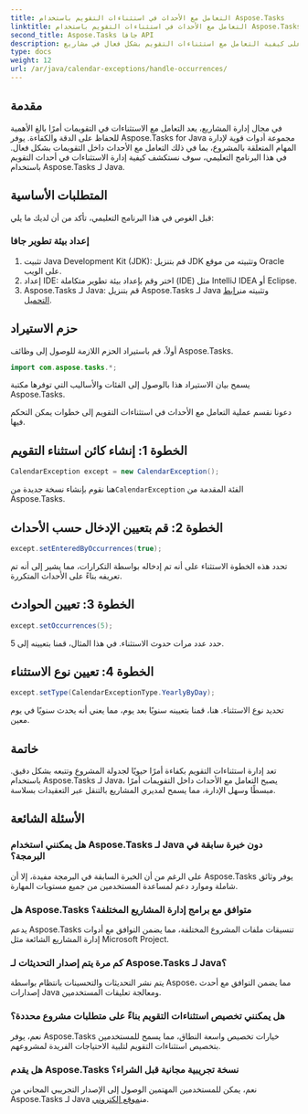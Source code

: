 ```yaml
---
title: التعامل مع الأحداث في استثناءات التقويم باستخدام Aspose.Tasks
linktitle: التعامل مع الأحداث في استثناءات التقويم باستخدام Aspose.Tasks
second_title: Aspose.Tasks جافا API
description: تعرف على كيفية التعامل مع استثناءات التقويم بشكل فعال في مشاريع Java باستخدام Aspose.Tasks for Java. قم بتبسيط عملية إدارة مشروعك الآن.
type: docs
weight: 12
url: /ar/java/calendar-exceptions/handle-occurrences/
---
```

## مقدمة
في مجال إدارة المشاريع، يعد التعامل مع الاستثناءات في التقويمات أمرًا بالغ الأهمية للحفاظ على الدقة والكفاءة. يوفر Aspose.Tasks for Java مجموعة أدوات قوية لإدارة المهام المتعلقة بالمشروع، بما في ذلك التعامل مع الأحداث داخل التقويمات بشكل فعال. في هذا البرنامج التعليمي، سوف نستكشف كيفية إدارة الاستثناءات في أحداث التقويم باستخدام Aspose.Tasks لـ Java.
## المتطلبات الأساسية
قبل الغوص في هذا البرنامج التعليمي، تأكد من أن لديك ما يلي:
### إعداد بيئة تطوير جافا
1. تثبيت Java Development Kit (JDK): قم بتنزيل JDK وتثبيته من موقع Oracle على الويب.
2. إعداد IDE: اختر وقم بإعداد بيئة تطوير متكاملة (IDE) مثل IntelliJ IDEA أو Eclipse.
3.  Aspose.Tasks لـ Java: قم بتنزيل Aspose.Tasks لـ Java وتثبيته من[رابط التحميل](https://releases.aspose.com/tasks/java/).

## حزم الاستيراد
أولاً، قم باستيراد الحزم اللازمة للوصول إلى وظائف Aspose.Tasks.

```java
import com.aspose.tasks.*;
```
يسمح بيان الاستيراد هذا بالوصول إلى الفئات والأساليب التي توفرها مكتبة Aspose.Tasks.

دعونا نقسم عملية التعامل مع الأحداث في استثناءات التقويم إلى خطوات يمكن التحكم فيها.
## الخطوة 1: إنشاء كائن استثناء التقويم
```java
CalendarException except = new CalendarException();
```
 هنا نقوم بإنشاء نسخة جديدة من`CalendarException` الفئة المقدمة من Aspose.Tasks.
## الخطوة 2: قم بتعيين الإدخال حسب الأحداث
```java
except.setEnteredByOccurrences(true);
```
تحدد هذه الخطوة الاستثناء على أنه تم إدخاله بواسطة التكرارات، مما يشير إلى أنه تم تعريفه بناءً على الأحداث المتكررة.
## الخطوة 3: تعيين الحوادث
```java
except.setOccurrences(5);
```
حدد عدد مرات حدوث الاستثناء. في هذا المثال، قمنا بتعيينه إلى 5.
## الخطوة 4: تعيين نوع الاستثناء
```java
except.setType(CalendarExceptionType.YearlyByDay);
```
تحديد نوع الاستثناء. هنا، قمنا بتعيينه سنويًا بعد يوم، مما يعني أنه يحدث سنويًا في يوم معين.

## خاتمة
تعد إدارة استثناءات التقويم بكفاءة أمرًا حيويًا لجدولة المشروع وتتبعه بشكل دقيق. باستخدام Aspose.Tasks لـ Java، يصبح التعامل مع الأحداث داخل التقويمات أمرًا مبسطًا وسهل الإدارة، مما يسمح لمديري المشاريع بالتنقل عبر التعقيدات بسلاسة.
## الأسئلة الشائعة
### هل يمكنني استخدام Aspose.Tasks لـ Java دون خبرة سابقة في البرمجة؟
على الرغم من أن الخبرة السابقة في البرمجة مفيدة، إلا أن Aspose.Tasks يوفر وثائق شاملة وموارد دعم لمساعدة المستخدمين من جميع مستويات المهارة.
### هل Aspose.Tasks متوافق مع برامج إدارة المشاريع المختلفة؟
يدعم Aspose.Tasks تنسيقات ملفات المشروع المختلفة، مما يضمن التوافق مع أدوات إدارة المشاريع الشائعة مثل Microsoft Project.
### كم مرة يتم إصدار التحديثات لـ Aspose.Tasks لـ Java؟
يتم نشر التحديثات والتحسينات بانتظام بواسطة Aspose، مما يضمن التوافق مع أحدث إصدارات Java ومعالجة تعليقات المستخدمين.
### هل يمكنني تخصيص استثناءات التقويم بناءً على متطلبات مشروع محددة؟
نعم، يوفر Aspose.Tasks خيارات تخصيص واسعة النطاق، مما يسمح للمستخدمين بتخصيص استثناءات التقويم لتلبية الاحتياجات الفريدة لمشروعهم.
### هل يقدم Aspose.Tasks نسخة تجريبية مجانية قبل الشراء؟
 نعم، يمكن للمستخدمين المهتمين الوصول إلى الإصدار التجريبي المجاني من Aspose.Tasks لـ Java من[موقع إلكتروني](https://releases.aspose.com/).